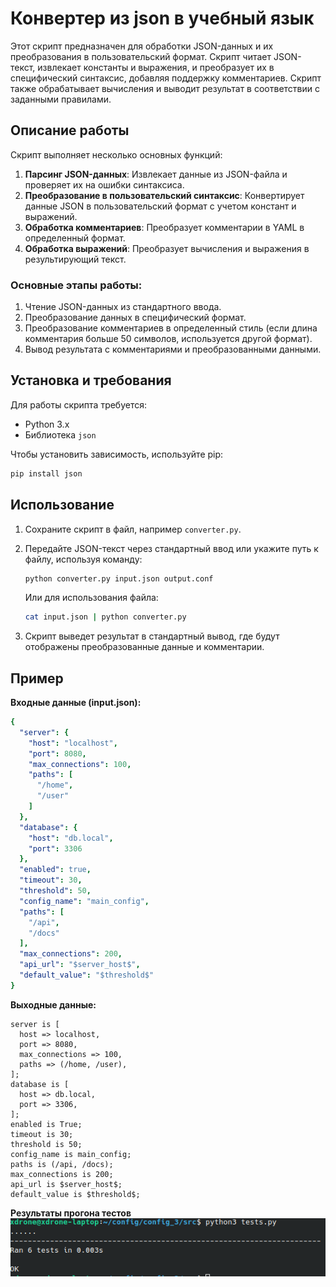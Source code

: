 # Конвертер из json в учебный язык

Этот скрипт предназначен для обработки JSON-данных и их преобразования в пользовательский формат. Скрипт читает JSON-текст, извлекает константы и выражения, и преобразует их в специфический синтаксис, добавляя поддержку комментариев. Скрипт также обрабатывает вычисления и выводит результат в соответствии с заданными правилами.

## Описание работы

Скрипт выполняет несколько основных функций:

1. **Парсинг JSON-данных**: Извлекает данные из JSON-файла и проверяет их на ошибки синтаксиса.
2. **Преобразование в пользовательский синтаксис**: Конвертирует данные JSON в пользовательский формат с учетом констант и выражений.
3. **Обработка комментариев**: Преобразует комментарии в YAML в определенный формат.
4. **Обработка выражений**: Преобразует вычисления и выражения в результирующий текст.
   
### Основные этапы работы:

1. Чтение JSON-данных из стандартного ввода.
2. Преобразование данных в специфический формат.
3. Преобразование комментариев в определенный стиль (если длина комментария больше 50 символов, используется другой формат).
4. Вывод результата с комментариями и преобразованными данными.

## Установка и требования

Для работы скрипта требуется:

- Python 3.x
- Библиотека `json`

Чтобы установить зависимость, используйте pip:

```bash
pip install json
```

## Использование

1. Сохраните скрипт в файл, например `converter.py`.
2. Передайте JSON-текст через стандартный ввод или укажите путь к файлу, используя команду:

   ```bash
   python converter.py input.json output.conf
   ```

   Или для использования файла:

   ```bash
   cat input.json | python converter.py
   ```

3. Скрипт выведет результат в стандартный вывод, где будут отображены преобразованные данные и комментарии.

## Пример

**Входные данные (input.json):**

```yaml
{
  "server": {
    "host": "localhost",
    "port": 8080,
    "max_connections": 100,
    "paths": [
      "/home",
      "/user"
    ]
  },
  "database": {
    "host": "db.local",
    "port": 3306
  },
  "enabled": true,
  "timeout": 30,
  "threshold": 50,
  "config_name": "main_config",
  "paths": [
    "/api",
    "/docs"
  ],
  "max_connections": 200,
  "api_url": "$server_host$",
  "default_value": "$threshold$"
}
```

**Выходные данные:**

```plaintext
server is [
  host => localhost,
  port => 8080,
  max_connections => 100,
  paths => (/home, /user),
];
database is [
  host => db.local,
  port => 3306,
];
enabled is True;
timeout is 30;
threshold is 50;
config_name is main_config;
paths is (/api, /docs);
max_connections is 200;
api_url is $server_host$;
default_value is $threshold$;
```

**Результаты прогона тестов**
![alt text](images/image_2.png)
